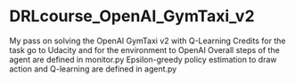# DRLcourse_OpenAI_GymTaxi_v2
My pass on solving the OpenAI GymTaxi v2 with Q-Learning
Credits for the task go to Udacity and for the environment to OpenAI
Overall steps of the agent are defined in monitor.py
Epsilon-greedy policy estimation to draw action and Q-learning are defined in agent.py
